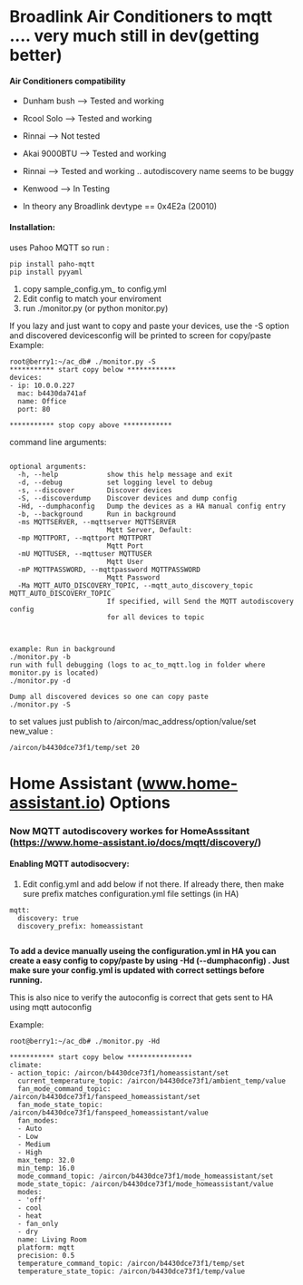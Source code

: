 # Broadlink Air Conditioners to mqtt .... very much still in dev(getting better)
#### Air Conditioners compatibility 
  * Dunham bush --> Tested and working

  * Rcool Solo --> Tested and working
  * Rinnai  --> Not tested

  * Akai 9000BTU  --> Tested and working
  * Rinnai  --> Tested and working .. autodiscovery name seems to be buggy

  * Kenwood --> In Testing
  * In theory any Broadlink devtype == 0x4E2a (20010)

#### Installation: 

uses Pahoo MQTT so run :

```
pip install paho-mqtt
pip install pyyaml
```
1. copy sample_config.ym_ to config.yml
2. Edit config to match your enviroment
3. run ./monitor.py (or python monitor.py)

If you lazy and just want to copy and paste your devices, use the -S option and discovered devicesconfig will be printed to screen for copy/paste
Example:
```
root@berry1:~/ac_db# ./monitor.py -S
*********** start copy below ************
devices:
- ip: 10.0.0.227
  mac: b4430da741af
  name: Office
  port: 80

*********** stop copy above ************

```


command line arguments: 

```

optional arguments:
  -h, --help            show this help message and exit
  -d, --debug           set logging level to debug
  -s, --discover        Discover devices
  -S, --discoverdump    Discover devices and dump config
  -Hd, --dumphaconfig   Dump the devices as a HA manual config entry
  -b, --background      Run in background
  -ms MQTTSERVER, --mqttserver MQTTSERVER
                        Mqtt Server, Default:
  -mp MQTTPORT, --mqttport MQTTPORT
                        Mqtt Port
  -mU MQTTUSER, --mqttuser MQTTUSER
                        Mqtt User
  -mP MQTTPASSWORD, --mqttpassword MQTTPASSWORD
                        Mqtt Password
  -Ma MQTT_AUTO_DISCOVERY_TOPIC, --mqtt_auto_discovery_topic MQTT_AUTO_DISCOVERY_TOPIC
                        If specified, will Send the MQTT autodiscovery config
                        for all devices to topic
  


example: Run in background
./monitor.py -b
run with full debugging (logs to ac_to_mqtt.log in folder where monitor.py is located)
./monitor.py -d

Dump all discovered devices so one can copy paste
./monitor.py -S
```

to set values just publish to /aircon/mac_address/option/value/set  new_value  :
```
/aircon/b4430dce73f1/temp/set 20
```

# Home Assistant (www.home-assistant.io) Options

### Now MQTT autodiscovery workes for HomeAsssitant  (https://www.home-assistant.io/docs/mqtt/discovery/)

#### Enabling MQTT autodisocvery:

1. Edit config.yml and add below if not there. If already there, then make sure prefix matches configuration.yml file settings (in HA) 

```
mqtt:
  discovery: true
  discovery_prefix: homeassistant
  
```


**To add a device manually useing the configuration.yml in HA you can create a easy config to copy/paste by using -Hd (--dumphaconfig) . Just make sure your config.yml is updated with correct settings before running.**

This is also nice to verify the autoconfig is correct that gets sent to HA using mqtt autoconfig

Example:

```
root@berry1:~/ac_db# ./monitor.py -Hd
 
*********** start copy below ****************
climate:
- action_topic: /aircon/b4430dce73f1/homeassistant/set
  current_temperature_topic: /aircon/b4430dce73f1/ambient_temp/value
  fan_mode_command_topic: /aircon/b4430dce73f1/fanspeed_homeassistant/set
  fan_mode_state_topic: /aircon/b4430dce73f1/fanspeed_homeassistant/value
  fan_modes:
  - Auto
  - Low
  - Medium
  - High
  max_temp: 32.0
  min_temp: 16.0
  mode_command_topic: /aircon/b4430dce73f1/mode_homeassistant/set
  mode_state_topic: /aircon/b4430dce73f1/mode_homeassistant/value
  modes:
  - 'off'
  - cool
  - heat
  - fan_only
  - dry
  name: Living Room
  platform: mqtt
  precision: 0.5
  temperature_command_topic: /aircon/b4430dce73f1/temp/set
  temperature_state_topic: /aircon/b4430dce73f1/temp/value


```
